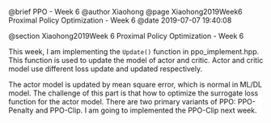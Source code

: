 @brief PPO - Week 6
@author Xiaohong
@page Xiaohong2019Week6 Proximal Policy Optimization - Week 6
@date 2019-07-07 19:40:08

@section Xiaohong2019Week 6 Proximal Policy Optimization - Week 6


This week, I am implementing the `Update()` function in ppo_implement.hpp. This 
function is used to update the model of actor and critic. Actor and critic model
use different loss update and updated respectively. 

The actor model is updated by mean square error, which is normal in ML/DL model.
The challenge of this part is that how to optimize the surrogate loss function 
for the actor model. There are two primary variants of PPO: PPO-Penalty and 
PPO-Clip. I am going to implemented the PPO-Clip next week. 

 
